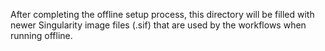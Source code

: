 After completing the offline setup process, this directory will be filled with newer Singularity image files (.sif) that are used by the workflows when running offline.
